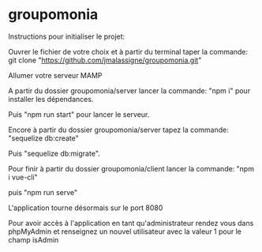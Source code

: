 # groupomonia

Instructions pour initialiser le projet:

Ouvrer le fichier de votre choix et à partir du terminal taper la commande: 
git clone "https://github.com/jmalassigne/groupomonia.git"

Allumer votre serveur MAMP

A partir du dossier groupomonia/server lancer la commande:
"npm i" pour installer les dépendances.

Puis "npm run start" pour lancer le serveur.

Encore à partir du dossier groupomonia/server tapez la commande:
"sequelize db:create"

Puis "sequelize db:migrate".

Pour finir à partir du dossier groupomonia/client lancer la commande:
"npm i vue-cli"

puis "npm run serve"

L'application tourne désormais sur le port 8080

Pour avoir accès à l'application en tant qu'administrateur rendez vous dans phpMyAdmin et renseignez un nouvel utilisateur avec la valeur 1 pour le champ isAdmin